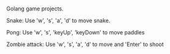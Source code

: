 #
Golang game projects.

Snake: 
Use 'w', 's', 'a', 'd' to move snake.

Pong: 
Use 'w', 's', 'keyUp', 'keyDown' to move paddles

Zombie attack: 
Use 'w', 's', 'a', 'd' to move and 'Enter' to shoot
